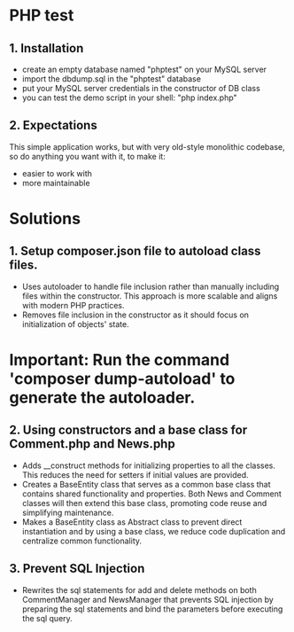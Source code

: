 # PHP test

## 1. Installation

- create an empty database named "phptest" on your MySQL server
- import the dbdump.sql in the "phptest" database
- put your MySQL server credentials in the constructor of DB class
- you can test the demo script in your shell: "php index.php"

## 2. Expectations

This simple application works, but with very old-style monolithic codebase, so do anything you want with it, to make it:

- easier to work with
- more maintainable

# Solutions

## 1. Setup composer.json file to autoload class files.

- Uses autoloader to handle file inclusion rather than manually including files within the constructor. This approach is more scalable and aligns with modern PHP practices.
- Removes file inclusion in the constructor as it should focus on initialization of objects' state.

# Important: Run the command 'composer dump-autoload' to generate the autoloader.

## 2. Using constructors and a base class for Comment.php and News.php

- Adds \_\_construct methods for initializing properties to all the classes. This reduces the need for setters if initial values are provided.
- Creates a BaseEntity class that serves as a common base class that contains shared functionality and properties. Both News and Comment classes will then extend this base class, promoting code reuse and simplifying maintenance.
- Makes a BaseEntity class as Abstract class to prevent direct instantiation and by using a base class, we reduce code duplication and centralize common functionality.

## 3. Prevent SQL Injection

- Rewrites the sql statements for add and delete methods on both CommentManager and NewsManager that prevents SQL injection by preparing the sql statements and bind the parameters before executing the sql query.
